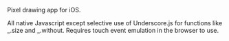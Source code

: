 Pixel drawing app for iOS.

All native Javascript except selective use of Underscore.js for functions like _.size and _.without. Requires touch event emulation in the browser to use.